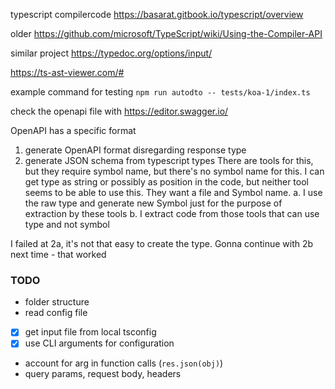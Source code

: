 typescript compilercode 
https://basarat.gitbook.io/typescript/overview

older
https://github.com/microsoft/TypeScript/wiki/Using-the-Compiler-API

similar project
https://typedoc.org/options/input/


https://ts-ast-viewer.com/#


example command for testing `npm run autodto -- tests/koa-1/index.ts`

check the openapi file with https://editor.swagger.io/

OpenAPI has a specific format
1. generate OpenAPI format disregarding response type
2. generate JSON schema from typescript types
  There are tools for this, but they require symbol name, but there's no symbol name for this.
  I can get type as string or possibly as position in the code, but neither tool seems to be able to use this. They want a file and Symbol name. 
  a. I use the raw type and generate new Symbol just for the purpose of extraction by these tools
  b. I extract code from those tools that can use type and not symbol


I failed at 2a, it's not that easy to create the type. Gonna continue with 2b next time - that worked


### TODO
- folder structure
- read config file
- [x] get input file from local tsconfig
- [x] use CLI arguments for configuration
- account for arg in function calls (`res.json(obj)`)
- query params, request body, headers